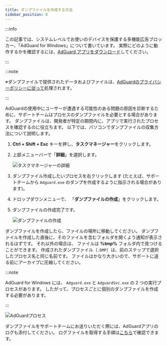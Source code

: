 ```yaml
---
title: ダンプファイルを作成する方法
sidebar_position: 8
---
```


:::info

この記事では、システムレベルでお使いのデバイスを保護する多機能広告ブロッカー、「AdGuard for Windows」について書いています。 実際にどのように動作するかを確認するには、[AdGuard アプリをダウンロード](https://agrd.io/download-kb-adblock)してください。

:::

:::note

※ダンプファイルで提供されたデータおよびファイルは、[AdGuardのプライバシーポリシーに従って](https://adguard.com/en/privacy.html)処理されます。

:::

AdGuardの使用中にユーザーが遭遇する可能性のある問題の原因を診断するために、サポートチームはプロセスのダンプファイルを必要とする場合があります。 ダンプファイルは、開発者が特定の期間内に、アプリで実行されたプロセスを確認するのに役立ちます。 以下では、パソコンでダンプファイルの収集方法について説明します。

1. **Ctrl + Shift + Esc** キーを押し、**タスクマネージャー**をクリックします。

1. 上部メニューバーで「**詳細**」を選択します。

    ![タスクマネージャーの詳細](https://cdn.adtidy.org/public/Adguard/kb/Windows_dump/details_en.png)

1. ダンプファイル作成したいプロセスを右クリックします (たとえば、サポートチームから `Adguard.exe` のダンプを作成するように指示される場合があります)。

1. ドロップダウンメニューで、 「**ダンプファイルの作成**」をクリックします。

1. ダンプファイルの作成完了です。

    ![ダンプファイルの作成](https://cdn.adtidy.org/public/Adguard/kb/Windows_dump/create_dump_file_en.png)

ダンプファイルを作成したら、ファイルの場所に移動してください。 ダンプファイルを作成した直後に、そのファイルを含むフォルダを開くよう通知が表示されるはずです。 それ以外の場合は、 ファイルは **%tmp%** フォルダ内で見つけることができます。 作成されたダンプファイル（`.DMP`）は、前のステップで選択したプロセス名と同じ名前です。 ファイルはかなり大きいので、サポートに送る前にアーカイブに圧縮してください。

:::note

AdGuard for Windows には、 `Adguard.exe` と `AdguardSvc.exe` の 2 つの実行プロセスがあります。 したがって、プロセスごとに個別のダンプファイルを作成する必要があります。

:::

![AdGuardプロセス](https://cdn.adtidy.org/public/Adguard/kb/Windows_dump/processes_en.png)

ダンプファイルをサポートチームにお送りいただく際には、AdGuardアプリのログも添付してください。 ログファイルを取得する手順は[こちら](../adguard-logs)で確認できます。
